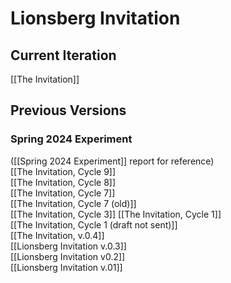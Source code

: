 # Lionsberg Invitation

## Current Iteration

[[The Invitation]]
## Previous Versions 

### Spring 2024 Experiment 
([[Spring 2024 Experiment]] report for reference)  
[[The Invitation, Cycle 9]]  
[[The Invitation, Cycle 8]]  
[[The Invitation, Cycle 7]]  
[[The Invitation, Cycle 7 (old)]]  
[[The Invitation, Cycle 3]] 
[[The Invitation, Cycle 1]]  
[[The Invitation, Cycle 1 (draft not sent)]]  
[[The Invitation, v.0.4]]  
[[Lionsberg Invitation v.0.3]]  
[[Lionsberg Invitation v0.2]]  
[[Lionsberg Invitation v.01]]   

